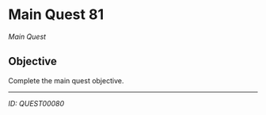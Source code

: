 # Main Quest 81

*Main Quest*

## Objective
Complete the main quest objective.

---
*ID: QUEST00080*